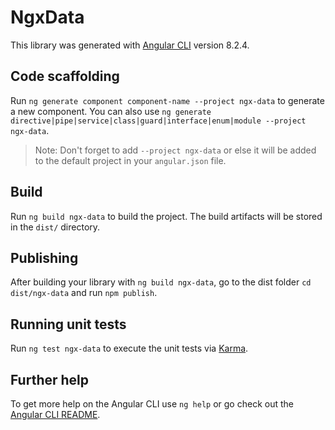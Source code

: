 # NgxData

This library was generated with [Angular CLI](https://github.com/angular/angular-cli) version 8.2.4.

## Code scaffolding

Run `ng generate component component-name --project ngx-data` to generate a new component. You can also use `ng generate directive|pipe|service|class|guard|interface|enum|module --project ngx-data`.
> Note: Don't forget to add `--project ngx-data` or else it will be added to the default project in your `angular.json` file. 

## Build

Run `ng build ngx-data` to build the project. The build artifacts will be stored in the `dist/` directory.

## Publishing

After building your library with `ng build ngx-data`, go to the dist folder `cd dist/ngx-data` and run `npm publish`.

## Running unit tests

Run `ng test ngx-data` to execute the unit tests via [Karma](https://karma-runner.github.io).

## Further help

To get more help on the Angular CLI use `ng help` or go check out the [Angular CLI README](https://github.com/angular/angular-cli/blob/master/README.md).
